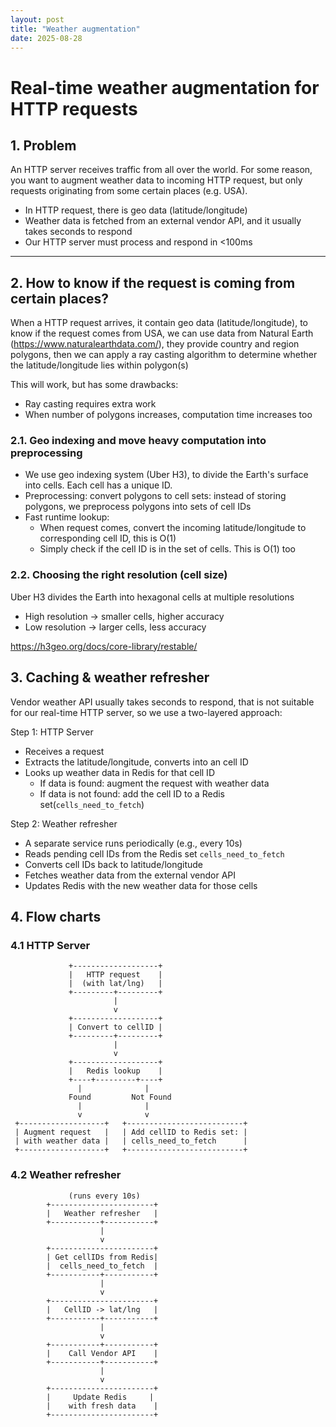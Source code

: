 ```yaml
---
layout: post
title: "Weather augmentation"
date: 2025-08-28
---
```


# Real-time weather augmentation for HTTP requests

## 1. Problem

An HTTP server receives traffic from all over the world. For some reason, you want to augment weather data to incoming HTTP request, but only requests originating from some certain places (e.g. USA).
- In HTTP request, there is geo data (latitude/longitude)
- Weather data is fetched from an external vendor API, and it usually takes seconds to respond
- Our HTTP server must process and respond in <100ms

---

## 2. How to know if the request is coming from certain places?

When a HTTP request arrives, it contain geo data (latitude/longitude), to know if the request comes from USA, we can use data from Natural Earth (https://www.naturalearthdata.com/), they provide country and region polygons, then we can apply a ray casting algorithm to determine whether the latitude/longitude lies within polygon(s)

This will work, but has some drawbacks:
- Ray casting requires extra work
- When number of polygons increases, computation time increases too

### 2.1. Geo indexing and move heavy computation into preprocessing
- We use geo indexing system (Uber H3), to divide the Earth's surface into cells. Each cell has a unique ID. 
- Preprocessing: convert polygons to cell sets: instead of storing polygons, we preprocess polygons into sets of cell IDs
- Fast runtime lookup:
	- When request comes, convert the incoming latitude/longitude to corresponding cell ID, this is O(1)
	- Simply check if the cell ID is in the set of cells. This is O(1) too

### 2.2. Choosing the right resolution (cell size)
Uber H3 divides the Earth into hexagonal cells at multiple resolutions
- High resolution → smaller cells, higher accuracy
- Low resolution → larger cells, less accuracy

https://h3geo.org/docs/core-library/restable/

## 3. Caching & weather refresher

Vendor weather API usually takes seconds to respond, that is not suitable for our real-time HTTP server, so we use a two-layered approach:

Step 1: HTTP Server
- Receives a request
- Extracts the latitude/longitude, converts into an cell ID
- Looks up weather data in Redis for that cell ID
	- If data is found: augment the request with weather data
	- If data is not found: add the cell ID to a Redis set(`cells_need_to_fetch`)

Step 2: Weather refresher
- A separate service runs periodically (e.g., every 10s)
- Reads pending cell IDs from the Redis set `cells_need_to_fetch`
- Converts cell IDs back to latitude/longitude
- Fetches weather data from the external vendor API
- Updates Redis with the new weather data for those cells

## 4. Flow charts

### 4.1 HTTP Server

                 +-------------------+
                 |   HTTP request    |
                 |  (with lat/lng)   |
                 +---------+---------+
                           |
                           v
                 +-------------------+
                 | Convert to cellID |
                 +---------+---------+
                           |
                           v
                 +-------------------+
                 |   Redis lookup    |
                 +----+---------+----+
                   |              |
                 Found         Not Found
                   |              |
                   v              v
     +-------------------+   +--------------------------+
     | Augment request   |   | Add cellID to Redis set: |
     | with weather data |   | cells_need_to_fetch      |
     +-------------------+   +--------------------------+

### 4.2 Weather refresher

                 (runs every 10s)
            +-----------------------+
            |   Weather refresher   |
            +-----------+-----------+
                        |
                        v
            +-----------------------+
            | Get cellIDs from Redis|
            |  cells_need_to_fetch  |
            +-----------+-----------+
                        |
                        v
            +-----------------------+
            |   CellID -> lat/lng   |
            +-----------+-----------+
                        |
                        v
            +-----------+-----------+
            |    Call Vendor API    |
            +-----------+-----------+
                        |
                        v
            +-----------------------+
            |     Update Redis     |
            |    with fresh data    |
            +-----------------------+
